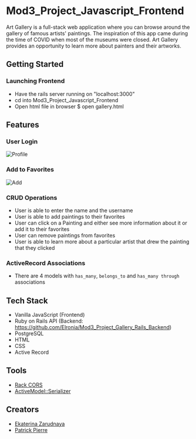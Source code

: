 # Mod3_Project_Javascript_Frontend
Art Gallery is a full-stack web application where you can browse around the gallery of famous artists' paintings. The inspiration of this app came during the time of COVID when most of the museums were closed. Art Gallery provides an opportunity to learn more about painters and their artworks.
## Getting Started
### Launching Frontend
* Have the rails server running on "localhost:3000"
* cd into Mod3_Project_Javascript_Frontend
* Open html file in browser
  $ open gallery.html
## Features
### User Login
![Profile](https://media.giphy.com/media/FDzZUmGzCavf0MZllT/giphy.gif)
### Add to Favorites
![Add](https://media.giphy.com/media/Ad0QdILOtLaEg6QiQP/giphy.gif)
### CRUD Operations
* User is able to enter the name and the username
* User is able to add paintings to their favorites 
* User can click on a Painting and either see more information about it or add it to their favorites 
* User can remove paintings from favorites
* User is able to learn more about a particular artist that drew the painting that they clicked 
### ActiveRecord Associations
* There are 4 models with `has_many`, `belongs_to` and `has_many through` associations
## Tech Stack
* Vanilla JavaScript (Frontend)
* Ruby on Rails API (Backend: https://github.com/Elronia/Mod3_Project_Gallery_Rails_Backend)
* PostgreSQL
* HTML
* CSS
* Active Record
## Tools
* [Rack CORS](https://github.com/cyu/rack-cors)
* [ActiveModel::Serializer](https://github.com/rails-api/active_model_serializers)
## Creators
* [Ekaterina Zarudnaya](https://github.com/Elronia)
* [Patrick Pierre](https://github.com/pierrewebdev)
